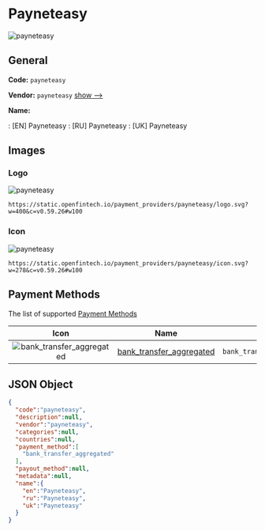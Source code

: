 
# Payneteasy 
![payneteasy](https://static.openfintech.io/payment_providers/payneteasy/logo.svg?w=400&c=v0.59.26#w100)  

## General 
 
**Code:** `payneteasy` 
 
**Vendor:** `payneteasy` [show -->](/vendors/payneteasy/) 
 
**Name:** 
 
:	[EN] Payneteasy 
:	[RU] Payneteasy 
:	[UK] Payneteasy 
 

## Images 

### Logo 
 
![payneteasy](https://static.openfintech.io/payment_providers/payneteasy/logo.svg?w=400&c=v0.59.26#w100)  

```
https://static.openfintech.io/payment_providers/payneteasy/logo.svg?w=400&c=v0.59.26#w100
```  

### Icon 
 
![payneteasy](https://static.openfintech.io/payment_providers/payneteasy/icon.svg?w=278&c=v0.59.26#w100)  

```
https://static.openfintech.io/payment_providers/payneteasy/icon.svg?w=278&c=v0.59.26#w100
```  

## Payment Methods 
 
The list of supported [Payment Methods](/payment-methods/) 

|Icon|Name|Code| 
|:---:|:---:|:---:| 
|![bank_transfer_aggregated](https://static.openfintech.io/payment_methods/bank_transfer_aggregated/icon.svg?w=278&c=v0.59.26#w100) |[bank_transfer_aggregated](/payment-methods/bank_transfer_aggregated/)|`bank_transfer_aggregated`| 
 

## JSON Object 

```json
{
  "code":"payneteasy",
  "description":null,
  "vendor":"payneteasy",
  "categories":null,
  "countries":null,
  "payment_method":[
    "bank_transfer_aggregated"
  ],
  "payout_method":null,
  "metadata":null,
  "name":{
    "en":"Payneteasy",
    "ru":"Payneteasy",
    "uk":"Payneteasy"
  }
}
```  
